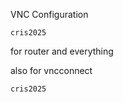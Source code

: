 VNC Configuration

```text
cris2025
```

for router
and everything

also for vncconnect

```text
cris2025
```
